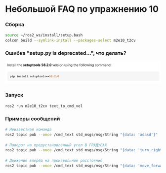 # Небольшой FAQ по упражнению 10


### Сборка
```bash
source ~/ros2_ws/install/setup.bash
colcon build --symlink-install --packages-select m2e10_t2cv
```


### Ошибка "setup.py is deprecated...", что делать?

![alt text](<setup.py install is deprecated warning shows up every time I open a terminal in VSCode - Stack Overflow.png>)


### Запуск
```bash
ros2 run m2e10_t2cv text_to_cmd_vel
```


### Примеры сообщений
```bash
# Неизвестная команда
ros2 topic pub --once /cmd_text std_msgs/msg/String "{data: 'adasd'}"

# Поворот на предустановленный угол В ГРАДУСАХ
ros2 topic pub --once /cmd_text std_msgs/msg/String "{data: 'turn_right'}"

# Движение вперёд на произвольное расстояние
ros2 topic pub --once /cmd_text std_msgs/msg/String "{data: 'move_forward 2.4'}"
```
